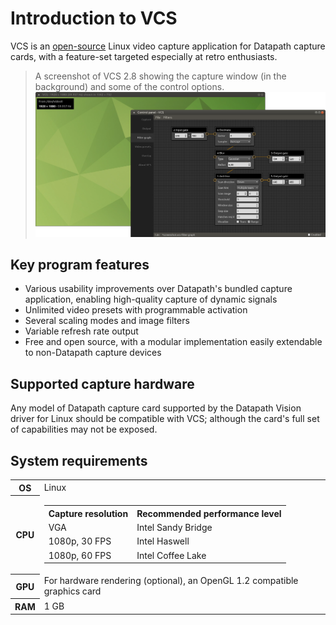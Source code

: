# Introduction to VCS

VCS is an [open-source](https://github.com/leikareipa/vcs) Linux video capture application for Datapath capture cards, with a feature-set targeted especially at retro enthusiasts.

> A screenshot of VCS 2.8 showing the capture window (in the background) and some of the control options.
![{image}{headerless}{no-border-rounding}](../img/vcs-2.8.png)

## Key program features

- Various usability improvements over Datapath's bundled capture application, enabling high-quality capture of dynamic signals
- Unlimited video presets with programmable activation
- Several scaling modes and image filters
- Variable refresh rate output
- Free and open source, with a modular implementation easily extendable to non-Datapath capture devices

## Supported capture hardware

Any model of Datapath capture card supported by the Datapath Vision driver for Linux should be compatible with VCS; although the card's full set of capabilities may not be exposed.

## System requirements

<dokki-table headerless>
    <table>
        <tr>
            <th>OS</th>
            <td>Linux</td>
        </tr>
        <tr>
            <th>CPU</th>
            <td>
                <dokki-table headerless>
                    <table>
                        <tr>
                            <th>Capture resolution</th>
                            <th>Recommended performance level</th>
                        </tr>
                        <tr>
                            <td>VGA</td>
                            <td>Intel Sandy Bridge</td>
                        </tr>
                        <tr>
                            <td>1080p, 30 FPS</td>
                            <td>Intel Haswell</td>
                        </tr>
                        <tr>
                            <td>1080p, 60 FPS</td>
                            <td>Intel Coffee Lake</td>
                        </tr>
                    </table>
                </dokki-table>
            </td>
        </tr>
        <tr>
            <th>GPU</th>
            <td>
                For hardware rendering (optional), an OpenGL 1.2 compatible graphics card
            </td>
        </tr>
        <tr>
            <th>RAM</th>
            <td>1 GB</td>
        </tr>
    </table>
</dokki-table>
